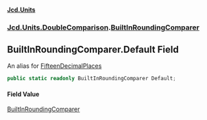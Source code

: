 #### [Jcd.Units](index 'index')
### [Jcd.Units.DoubleComparison](Jcd.Units.DoubleComparison 'Jcd.Units.DoubleComparison').[BuiltInRoundingComparer](BuiltInRoundingComparer 'Jcd.Units.DoubleComparison.BuiltInRoundingComparer')

## BuiltInRoundingComparer.Default Field

An alias for [FifteenDecimalPlaces](BuiltInRoundingComparer.FifteenDecimalPlaces 'Jcd.Units.DoubleComparison.BuiltInRoundingComparer.FifteenDecimalPlaces')

```csharp
public static readonly BuiltInRoundingComparer Default;
```

#### Field Value
[BuiltInRoundingComparer](BuiltInRoundingComparer 'Jcd.Units.DoubleComparison.BuiltInRoundingComparer')